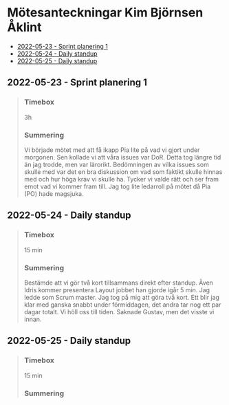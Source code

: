 # Mötesanteckningar Kim Björnsen Åklint

- [2022-05-23 - Sprint planering 1](#2022-05-23---sprint-planering-1)
- [2022-05-24 - Daily standup](#2022-05-24---daily-standup)
- [2022-05-25 - Daily standup](#2022-05-25---daily-standup)
  
## 2022-05-23 - Sprint planering 1

> ### Timebox
> 3h
> ### Summering
> Vi började mötet med att få ikapp Pia lite på vad vi gjort under morgonen. Sen kollade vi att våra issues var DoR. Detta tog längre tid än jag trodde, men var lärorikt.
> Bedömningen av vilka issues som skulle med var det en bra diskussion om vad som faktikt skulle hinnas med och hur höga krav vi skulle ha. Tycker vi valde rätt och ser fram emot vad vi kommer fram till.
> Jag tog lite ledarroll på mötet då Pia (PO) hade magsjuka.

## 2022-05-24 - Daily standup

> ### Timebox
> 15 min
> ### Summering
> Bestämde att vi gör två kort tillsammans direkt efter standup. Även Idris kommer presentera Layout jobbet han gjorde igår 5 min.
> Jag ledde som Scrum master.
> Jag tog på mig att göra två kort. Ett blir jag klar med ganska snabbt under förmiddagen, det andra tar nog ett par dagar totalt.
> Vi höll oss till tiden. Saknade Gustav, men det visste vi innan.

## 2022-05-25 - Daily standup

> ### Timebox
> 15 min
> ### Summering
> 